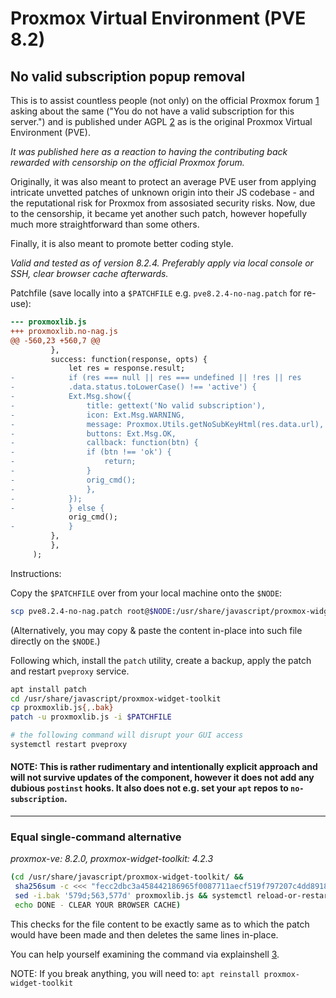 # Proxmox Virtual Environment (PVE 8.2)
## No valid subscription popup removal

This is to assist countless people (not only) on the official Proxmox forum [1] asking about the same ("You do not have a valid subscription for this server.") and is published under AGPL [2] as is the original Proxmox Virtual Environment (PVE).

_It was published here as a reaction to having the contributing back rewarded with censorship on the official Proxmox forum._

Originally, it was also meant to protect an average PVE user from applying intricate unvetted patches of unknown origin into their JS codebase - and the reputational risk for Proxmox from assosiated security risks. Now, due to the censorship, it became yet another such patch, however hopefully much more straightforward than some others.

Finally, it is also meant to promote better coding style.

_Valid and tested as of version 8.2.4. Preferably apply via local console or SSH, clear browser cache afterwards._

Patchfile (save locally into a `$PATCHFILE` e.g. `pve8.2.4-no-nag.patch` for re-use):

```diff
--- proxmoxlib.js
+++ proxmoxlib.no-nag.js
@@ -560,23 +560,7 @@
         },
         success: function(response, opts) {
             let res = response.result;
-            if (res === null || res === undefined || !res || res
-            .data.status.toLowerCase() !== 'active') {
-            Ext.Msg.show({
-                title: gettext('No valid subscription'),
-                icon: Ext.Msg.WARNING,
-                message: Proxmox.Utils.getNoSubKeyHtml(res.data.url),
-                buttons: Ext.Msg.OK,
-                callback: function(btn) {
-                if (btn !== 'ok') {
-                    return;
-                }
-                orig_cmd();
-                },
-            });
-            } else {
             orig_cmd();
-            }
         },
         },
     );
```

Instructions:

Copy the `$PATCHFILE` over from your local machine onto the `$NODE`:
```sh
scp pve8.2.4-no-nag.patch root@$NODE:/usr/share/javascript/proxmox-widget-toolkit/$PATCHFILE
```

(Alternatively, you may copy & paste the content in-place into such file directly on the `$NODE`.)

Following which, install the `patch` utility, create a backup, apply the patch and restart `pveproxy` service.

```sh
apt install patch
cd /usr/share/javascript/proxmox-widget-toolkit
cp proxmoxlib.js{,.bak}
patch -u proxmoxlib.js -i $PATCHFILE

# the following command will disrupt your GUI access
systemctl restart pveproxy
```

#### NOTE: This is rather rudimentary and intentionally explicit approach and will not survive updates of the component, however it does not add any dubious `postinst` hooks. It also does not e.g. set your `apt` repos to `no-subscription`.

---

### Equal single-command alternative 
_proxmox-ve: 8.2.0, proxmox-widget-toolkit: 4.2.3_

```sh
(cd /usr/share/javascript/proxmox-widget-toolkit/ &&
 sha256sum -c <<< "fecc2dbc3a458442186965f0087711aecf519f797207c4dd891806ccba3636f3 proxmoxlib.js" &&
 sed -i.bak '579d;563,577d' proxmoxlib.js && systemctl reload-or-restart pveproxy &&
 echo DONE - CLEAR YOUR BROWSER CACHE)
```
This checks for the file content to be exactly same as to which the patch would have been made and then deletes the same lines in-place.

You can help yourself examining the command via explainshell [3].


NOTE: If you break anything, you will need to: `apt reinstall proxmox-widget-toolkit`

[1]: https://forum.proxmox.com
[2]: https://www.gnu.org/licenses/agpl-3.0.md
[3]: https://explainshell.com/explain?cmd=%28cd+%2Fusr%2Fshare%2Fjavascript%2Fproxmox-widget-toolkit%2F+%26%26++sha256sum+-c+%3C%3C%3C+%22fecc2dbc3a458442186965f0087711aecf519f797207c4dd891806ccba3636f3+proxmoxlib.js%22+%26%26++sed+-i.bak+%27579d%3B563%2C577d%27+proxmoxlib.js+%26%26+systemctl+reload-or-restart+pveproxy+%26%26++echo+DONE+-+CLEAR+YOUR+BROWSER+CACHE%29
